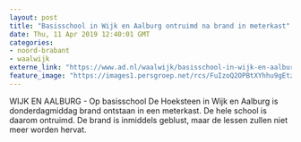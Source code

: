 ```yaml
---
layout: post
title: "Basisschool in Wijk en Aalburg ontruimd na brand in meterkast"
date: Thu, 11 Apr 2019 12:40:01 GMT
categories: 
- noord-brabant 
- waalwijk 
externe_link: "https://www.ad.nl/waalwijk/basisschool-in-wijk-en-aalburg-ontruimd-na-brand-in-meterkast~ab9ca98c/"
feature_image: "https://images1.persgroep.net/rcs/FuIzoQ2OPBtXYhhu9gEtzhvPa10/diocontent/145308786/_fitwidth/400/?appId=21791a8992982cd8da851550a453bd7f&quality=0.7"
---
```


WIJK EN AALBURG - Op basisschool De Hoeksteen in Wijk en Aalburg is donderdagmiddag brand ontstaan in een meterkast. De hele school is daarom ontruimd. De brand is inmiddels geblust, maar de lessen zullen niet meer worden hervat.
